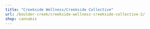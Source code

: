 ```yaml
---
title: "Creekside Wellness/Creekside Collective"
url: /boulder-creek/creekside-wellness-creekside-collective-2/
shop: cannabis
---
```

